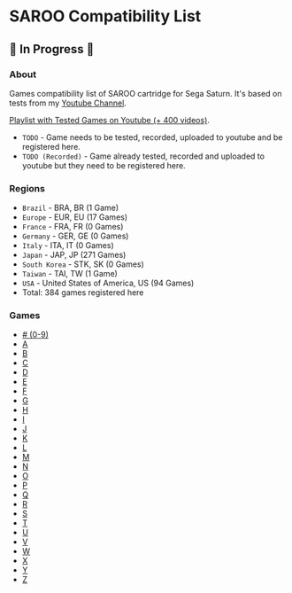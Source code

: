 # SAROO Compatibility List

## :construction: In Progress :construction:

### About

Games compatibility list of SAROO cartridge for Sega Saturn.
It's based on tests from my [Youtube Channel](https://www.youtube.com/@chap3l).

[Playlist with Tested Games on Youtube (+ 400 videos)](https://www.youtube.com/playlist?list=PLmsMlzwbRlgLngxWI9ZzPK44Gix1Ek-ZO).

- `TODO` - Game needs to be tested, recorded, uploaded to youtube and be registered here.
- `TODO (Recorded)` - Game already tested, recorded and uploaded to youtube but they need to be registered here.

### Regions

- `Brazil` - BRA, BR (1 Game)
- `Europe` - EUR, EU (17 Games)
- `France` - FRA, FR (0 Games)
- `Germany` - GER, GE (0 Games)
- `Italy` - ITA, IT (0 Games)
- `Japan` - JAP, JP (271 Games)
- `South Korea` - STK, SK (0 Games)
- `Taiwan` - TAI, TW (1 Game)
- `USA` - United States of America, US (94 Games)
- Total: 384 games registered here

### Games

- [# (0-9)](./Sections/09.md)
- [A](./Sections/A.md)
- [B](./Sections/B.md)
- [C](./Sections/C.md)
- [D](./Sections/D.md)
- [E](./Sections/E.md)
- [F](./Sections/F.md)
- [G](./Sections/G.md)
- [H](./Sections/H.md)
- [I](./Sections/I.md)
- [J](./Sections/J.md)
- [K](./Sections/K.md)
- [L](./Sections/L.md)
- [M](./Sections/M.md)
- [N](./Sections/N.md)
- [O](./Sections/O.md)
- [P](./Sections/P.md)
- [Q](./Sections/Q.md)
- [R](./Sections/R.md)
- [S](./Sections/S.md)
- [T](./Sections/T.md)
- [U](./Sections/U.md)
- [V](./Sections/V.md)
- [W](./Sections/W.md)
- [X](./Sections/X.md)
- [Y](./Sections/Y.md)
- [Z](./Sections/Z.md)
